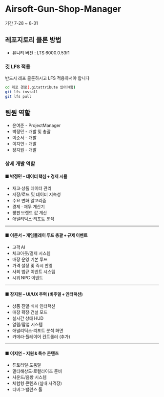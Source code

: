 # Airsoft-Gun-Shop-Manager

기간 7-28 ~ 8-31


## 레포지토리 클론 방법
- 유니티 버전 : LTS 6000.0.53f1

### 깃 LFS 적용
반드시 레포 클론하시고 LFS 적용하서야 합니다

```bash
cd 레포 경로(.gitattribute 있어야함)
git lfs install
git lfs pull
```

## 팀원 역할
- 윤여준 - ProjectManager
- 박정민 - 개발 및 총괄
- 이준서 - 개발
- 이지연 - 개발
- 장지원 - 개발

### 상세 개발 역할
#### ■ 박정민 – 데이터 핵심 + 경제 시뮬

- 재고·상품 데이터 관리
- 저장/로드 및 데이터 지속성
- 수요 변화 알고리즘
- 경제 · 재무 계산기
- 평판 브랜드 값 계산
- 애널리틱스·리포트 분석

---

#### ■ 이준서 – 게임플레이 루프 총괄 + 규제 이벤트

- 고객 AI
- 체크아웃/결제 시스템
- 매장 운영 기본 루프
- 가격 설정 및 즉시 반영
- 사회 법규 이벤트 시스템
- 시위 NPC 이벤트

---

#### ■ 장지원 – UI/UX 주력 (비주얼 + 인터랙션)

- 상품 진열·배치 인터랙션
- 매장 확장·건설 모드
- 실시간 상태 HUD
- 알림/팝업 시스템
- 애널리틱스·리포트 분석 화면
- 카메라·플레이어 컨트롤러 (추가)

---

#### ■ 이지연 – 지원 & 특수 콘텐츠

- 튜토리얼·도움말
- 멀티해상도·로컬라이즈 준비
- 사운드/음향 시스템
- 체험형 콘텐츠 (실내 사격장)
- 디버그·밸런스 툴




